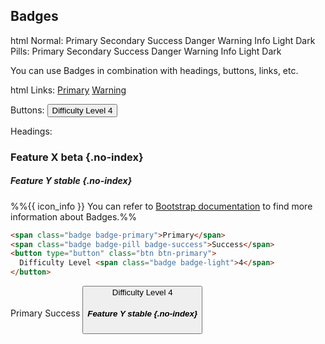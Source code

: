## Badges

<include src="codeAndOutput.md" boilerplate >
<variable name="highlightStyle">html</variable>
<variable name="code">
Normal:
<span class="badge badge-primary">Primary</span>
<span class="badge badge-secondary">Secondary</span>
<span class="badge badge-success">Success</span>
<span class="badge badge-danger">Danger</span>
<span class="badge badge-warning">Warning</span>
<span class="badge badge-info">Info</span>
<span class="badge badge-light">Light</span>
<span class="badge badge-dark">Dark</span>
<br>Pills:
<span class="badge badge-pill badge-primary">Primary</span>
<span class="badge badge-pill badge-secondary">Secondary</span>
<span class="badge badge-pill badge-success">Success</span>
<span class="badge badge-pill badge-danger">Danger</span>
<span class="badge badge-pill badge-warning">Warning</span>
<span class="badge badge-pill badge-info">Info</span>
<span class="badge badge-pill badge-light">Light</span>
<span class="badge badge-pill badge-dark">Dark</span>
</variable>
</include>

You can use Badges in combination with headings, buttons, links, etc.

<include src="codeAndOutput.md" boilerplate >
<variable name="highlightStyle">html</variable>
<variable name="code">
Links:
<a href="#" class="badge badge-primary">Primary</a>
<a href="#" class="badge badge-pill badge-warning">Warning</a>

Buttons:
<button type="button" class="btn btn-primary">
  Difficulty Level <span class="badge badge-light">4</span>
</button>

Headings:

### Feature X <span class="badge badge-danger">beta</span> {.no-index}
##### Feature Y <span class="badge badge-pill badge-success">stable</span> {.no-index}
</variable>
</include>


<div class="indented">

%%{{ icon_info }} You can refer to [Bootstrap documentation](https://getbootstrap.com/docs/4.2/components/badge/) to find more information about Badges.%%
</div>


<span id="short" class="d-none">

```markdown
<span class="badge badge-primary">Primary</span>
<span class="badge badge-pill badge-success">Success</span>
<button type="button" class="btn btn-primary">
  Difficulty Level <span class="badge badge-light">4</span>
</button>
```
</span>

<span id="examples" class="d-none">

<span class="badge badge-primary">Primary</span>
<span class="badge badge-pill badge-success">Success</span>
<button type="button" class="btn btn-primary">
  Difficulty Level <span class="badge badge-light">4</span>
##### Feature Y <span class="badge badge-pill badge-warning">stable</span> {.no-index}
</button>
</span>
